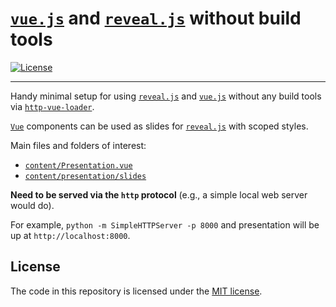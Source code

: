 # [`vue.js`](https://github.com/vuejs/vue) and [`reveal.js`](https://github.com/hakimel/reveal.js) without build tools

<a href="https://opensource.org/licenses/MIT">
    <img src="https://img.shields.io/badge/license-MIT-yellow.svg?style=flat-square" alt="License">
</a>

---

Handy minimal setup for using [`reveal.js`](https://github.com/hakimel/reveal.js) and [`vue.js`](https://github.com/vuejs/vue) without any build tools via [`http-vue-loader`](https://github.com/FranckFreiburger/http-vue-loader).

[`Vue`](https://github.com/vuejs/vue) components can be used as slides for [`reveal.js`](https://github.com/hakimel/reveal.js) with scoped styles. 

Main files and folders of interest: 
- [`content/Presentation.vue`](content/presentation/Presentation.vue)
- [`content/presentation/slides`](content/presentation/slides)

**Need to be served via the `http` protocol** (e.g., a simple local web server would do). 

For example, `python -m SimpleHTTPServer -p 8000` and presentation will be up at `http://localhost:8000`.

## License

The code in this repository is licensed under the [MIT license](https://opensource.org/licenses/MIT).
